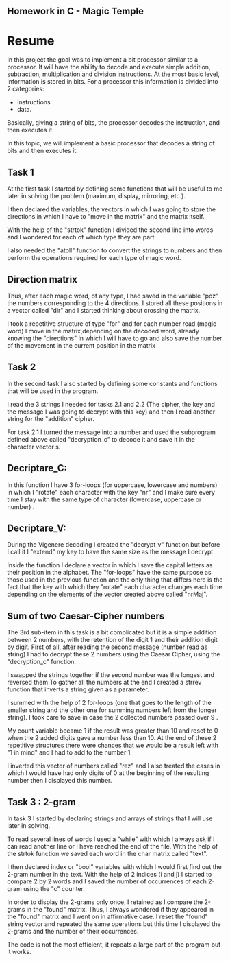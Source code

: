 ## Homework in C - Magic Temple

# Resume
In this project the goal was to implement a bit processor similar to a processor. It will have the ability to decode and execute simple addition, subtraction, 
multiplication and division instructions.
At the most basic level, information is stored in bits. For a processor this information is divided into 2 categories: 
- instructions 
- data.

Basically, giving a string of bits, the processor decodes the instruction, and then executes it.

In this topic, we will implement a basic processor that decodes a string of bits and then executes it.

Task 1
------
At the first task I started by defining some functions that will be useful to me later in solving the problem (maximum, display, mirroring, etc.).

I then declared the variables, the vectors in which I was going to store the directions in which I have to "move in the matrix" and the matrix itself.

With the help of the "strtok" function I divided the second line into words and I wondered for each of which type they are part.

I also needed the "atoll" function to convert the strings to numbers and then perform the operations required for each type of magic word.

Direction matrix
------------------
Thus, after each magic word, of any type, I had saved in the variable "poz" the numbers corresponding to the 4 directions.
I stored all these positions in a vector called "dir" and I started thinking about crossing the matrix.

I took a repetitive structure of type "for" and for each number read (magic word) 
I move in the matrix,depending on the decoded word, already knowing the "directions" in which I will have to go and also save the number of the movement in the current
position in the matrix

Task 2
----------
In the second task I also started by defining some constants and functions that will be used in the program.

I read the 3 strings I needed for tasks 2.1 and 2.2 (The cipher, the key and the message I was going to decrypt with this key) and then I read another string for the "addition" cipher.

For task 2.1 I turned the message into a number and used the subprogram defined above called "decryption_c" to decode it and save it in the character vector s.

Decriptare_C:
-------------
In this function I have 3 for-loops (for uppercase, lowercase and numbers) in which I "rotate" each character with the key "nr" and I make sure every time I stay with the same type of character (lowercase, uppercase or number) .

Decriptare_V:
------------
During the Vigenere decoding I created the "decrypt_v" function but before I call it I "extend" my key to have the same size as the message I decrypt.

Inside the function I declare a vector in which I save the capital letters as their 
position in the alphabet.
The "for-loops" have the same purpose as those used in the previous function and the 
only thing that differs here is the fact that the key with which they "rotate" each 
character changes each time depending on the elements of the vector created above called "nrMaj".

## Sum of two Caesar-Cipher numbers

The 3rd sub-item in this task is a bit complicated but it is a simple addition between 
2 numbers, with the retention of the digit 1 and their addition digit by digit.
First of all, after reading the second message (number read as string) I had to decrypt these 2 numbers using the Caesar Cipher, using the "decryption_c" function.

I swapped the strings together if the second number was the longest and reversed them 
To gather all the numbers at the end I created a strrev function that inverts a string
given as a parameter.

I summed with the help of 2 for-loops (one that goes to the length of the smaller string and the other one for summing numbers left from the longer string).
I took care to save in case the 2 collected numbers passed
over 9 .

My count variable became 1 if the result was greater than 10 and reset to 0 when the 2 
added digits gave a number less than 10.
At the end of these 2 repetitive structures there were chances that we would be a 
result left with "1 in mind" and I had to add to the number 1.

I inverted this vector of numbers called "rez" and I also treated the cases in which I 
would have had only digits of 0 at the beginning of the resulting number then I displayed this number.

Task 3 : 2-gram
--------
In task 3 I started by declaring strings and arrays of strings that I will use later 
in solving.

To read several lines of words I used a "while" with which I always ask if I can read 
another line or I have reached the end of the file.
With the help of the strtok function we saved each word in the char matrix called 
"text".

I then declared index or "bool" variables with which I would first find out the 2-gram 
number in the text. With the help of 2 indices (i and j) I started to compare 2 by 2 
words and I saved the number of occurrences of each 2-gram using the "c" counter.

In order to display the 2-grams only once, I retained as I compare the 2-grams in the 
"found" matrix. Thus, I always wondered if they appeared in the "found" matrix and I 
went on in affirmative case. I reset the "found" string vector and repeated the same 
operations but this time I displayed the 2-grams and the number of their occurrences. 

The code is not the most efficient, it repeats a large part of the program but it 
works. 
